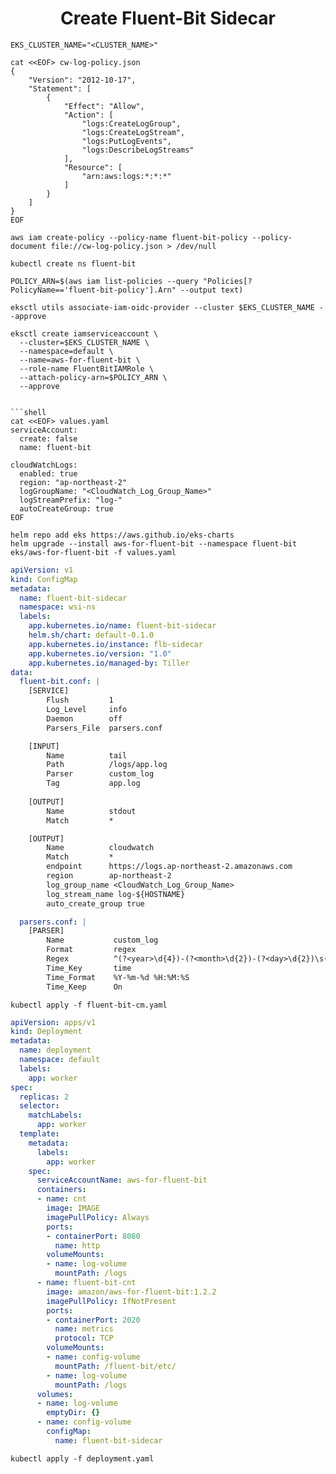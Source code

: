 <h1 align="center"> Create Fluent-Bit Sidecar </h1>

```shell
EKS_CLUSTER_NAME="<CLUSTER_NAME>"
```

```shell
cat <<EOF> cw-log-policy.json
{
    "Version": "2012-10-17",
    "Statement": [
        {
            "Effect": "Allow",
            "Action": [
                "logs:CreateLogGroup",
                "logs:CreateLogStream",
                "logs:PutLogEvents",
                "logs:DescribeLogStreams"
            ],
            "Resource": [
                "arn:aws:logs:*:*:*"
            ]
        }
    ]
}
EOF
```

```shell
aws iam create-policy --policy-name fluent-bit-policy --policy-document file://cw-log-policy.json > /dev/null
```

```shell
kubectl create ns fluent-bit
```

```shell
POLICY_ARN=$(aws iam list-policies --query "Policies[?PolicyName=='fluent-bit-policy'].Arn" --output text)
```

```shell
eksctl utils associate-iam-oidc-provider --cluster $EKS_CLUSTER_NAME --approve
```

```shell
eksctl create iamserviceaccount \
  --cluster=$EKS_CLUSTER_NAME \
  --namespace=default \
  --name=aws-for-fluent-bit \
  --role-name FluentBitIAMRole \
  --attach-policy-arn=$POLICY_ARN \
  --approve
```

```shell

```shell
cat <<EOF> values.yaml
serviceAccount:
  create: false
  name: fluent-bit

cloudWatchLogs:
  enabled: true
  region: "ap-northeast-2"
  logGroupName: "<CloudWatch_Log_Group_Name>"
  logStreamPrefix: "log-"
  autoCreateGroup: true
EOF
```

```shell
helm repo add eks https://aws.github.io/eks-charts
helm upgrade --install aws-for-fluent-bit --namespace fluent-bit eks/aws-for-fluent-bit -f values.yaml
```

```yaml
apiVersion: v1
kind: ConfigMap
metadata:
  name: fluent-bit-sidecar
  namespace: wsi-ns
  labels:
    app.kubernetes.io/name: fluent-bit-sidecar
    helm.sh/chart: default-0.1.0
    app.kubernetes.io/instance: flb-sidecar
    app.kubernetes.io/version: "1.0"
    app.kubernetes.io/managed-by: Tiller
data:
  fluent-bit.conf: |
    [SERVICE]
        Flush         1
        Log_Level     info
        Daemon        off
        Parsers_File  parsers.conf

    [INPUT]
        Name          tail
        Path          /logs/app.log
        Parser        custom_log
        Tag           app.log
  
    [OUTPUT]
        Name          stdout
        Match         *

    [OUTPUT]
        Name          cloudwatch
        Match         *
        endpoint      https://logs.ap-northeast-2.amazonaws.com
        region        ap-northeast-2
        log_group_name <CloudWatch_Log_Group_Name>
        log_stream_name log-${HOSTNAME}
        auto_create_group true

  parsers.conf: |
    [PARSER]
        Name           custom_log
        Format         regex
        Regex          ^(?<year>\d{4})-(?<month>\d{2})-(?<day>\d{2})\s(?<hour>\d{2}):(?<minute>\d{2}):(?<second>\d{2}),\d+ - - (?<ip>\d+\.\d+\.\d+\.\d+) (?<port>\d+) (?<method>\S+) (?<path>\S+) (?<statuscode>\d+)$
        Time_Key       time
        Time_Format    %Y-%m-%d %H:%M:%S
        Time_Keep      On
```

```shell
kubectl apply -f fluent-bit-cm.yaml
```

```yaml
apiVersion: apps/v1
kind: Deployment
metadata:
  name: deployment
  namespace: default
  labels:
    app: worker
spec:
  replicas: 2
  selector:
    matchLabels:
      app: worker
  template:
    metadata:
      labels:
        app: worker
    spec:
      serviceAccountName: aws-for-fluent-bit
      containers:
      - name: cnt
        image: IMAGE
        imagePullPolicy: Always
        ports:
        - containerPort: 8080
          name: http
        volumeMounts:
        - name: log-volume
          mountPath: /logs
      - name: fluent-bit-cnt
        image: amazon/aws-for-fluent-bit:1.2.2
        imagePullPolicy: IfNotPresent
        ports:
        - containerPort: 2020
          name: metrics
          protocol: TCP
        volumeMounts:
        - name: config-volume
          mountPath: /fluent-bit/etc/
        - name: log-volume
          mountPath: /logs
      volumes:
      - name: log-volume
        emptyDir: {}
      - name: config-volume
        configMap:
          name: fluent-bit-sidecar
```

```shell
kubectl apply -f deployment.yaml
```